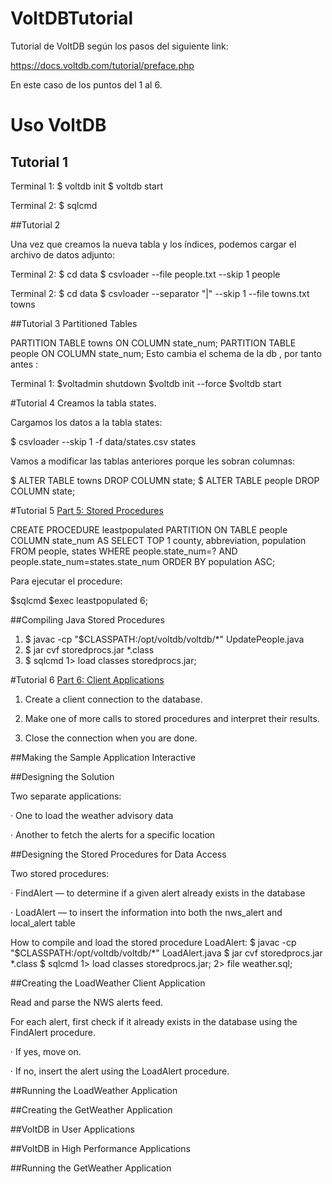 # VoltDBTutorial

Tutorial de VoltDB según los pasos del siguiente link:

https://docs.voltdb.com/tutorial/preface.php

En este caso de los puntos del 1 al 6.

# Uso VoltDB
## Tutorial 1
Terminal 1:
$ voltdb init
$ voltdb start

Terminal 2:
$ sqlcmd

##Tutorial 2

Una vez que creamos la nueva tabla y los índices, podemos cargar el archivo de datos adjunto:

Terminal 2:
$ cd data
$ csvloader --file people.txt --skip 1 people

Terminal 2:
$ cd data
$ csvloader --separator "|"  --skip 1   --file towns.txt  towns

##Tutorial 3
Partitioned Tables

PARTITION TABLE towns ON COLUMN state_num;
PARTITION TABLE people ON COLUMN state_num;
 Esto cambia el schema de la db , por tanto antes :

 Terminal 1:
 $voltadmin shutdown
 $voltdb init --force
 $voltdb start

#Tutorial 4
Creamos la tabla states.

Cargamos los datos a la tabla states:

$ csvloader --skip 1 -f data/states.csv states

Vamos a modificar las tablas anteriores porque les sobran columnas:

$ ALTER TABLE towns DROP COLUMN state;
$ ALTER TABLE people DROP COLUMN state;

#Tutorial 5
 [Part 5: Stored Procedures](https://docs.voltdb.com/tutorial/Part5.php)


 CREATE PROCEDURE leastpopulated
    PARTITION ON TABLE people COLUMN state_num
 AS
    SELECT TOP 1 county, abbreviation, population
      FROM people, states WHERE people.state_num=?
      AND people.state_num=states.state_num
      ORDER BY population ASC;

Para ejecutar el procedure:

$sqlcmd
$exec leastpopulated 6;

##Compiling Java Stored Procedures

1. $ javac -cp "$CLASSPATH:/opt/voltdb/voltdb/*"  UpdatePeople.java
2. $ jar cvf storedprocs.jar *.class
3. $ sqlcmd 1> load classes storedprocs.jar;

#Tutorial 6
  [Part 6: Client Applications](https://docs.voltdb.com/tutorial/Part6.php)

  1. Create a client connection to the database.

  2. Make one of more calls to stored procedures and interpret their results.

  3. Close the connection when you are done.

##Making the Sample Application Interactive

##Designing the Solution

  Two separate applications:

  · One to load the weather advisory data

  · Another to fetch the alerts for a specific location

##Designing the Stored Procedures for Data Access

  Two stored procedures:

  · FindAlert — to determine if a given alert already exists in the database

  · LoadAlert — to insert the information into both the nws_alert and local_alert table

How to compile and load the stored procedure LoadAlert:
$ javac -cp "$CLASSPATH:/opt/voltdb/voltdb/*"  LoadAlert.java
$ jar cvf storedprocs.jar *.class
$ sqlcmd
  1> load classes storedprocs.jar;
  2> file weather.sql;

##Creating the LoadWeather Client Application

  Read and parse the NWS alerts feed.

  For each alert, first check if it already exists in the database using the FindAlert procedure.

  · If yes, move on.

  · If no, insert the alert using the LoadAlert procedure.

##Running the LoadWeather Application

##Creating the GetWeather Application

##VoltDB in User Applications

##VoltDB in High Performance Applications

##Running the GetWeather Application
